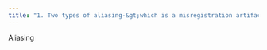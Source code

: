 ```yaml
---
title: "1. Two types of aliasing-&gt;which is a misregistration artifact due to undersampling  2. View aliasing: undersampling between prokections results in thin linear stripes some distance away from the obkect  3. Ray aliasing: under-sampling within a projection will cause those thin stripes close to the object"
---
```

Aliasing

